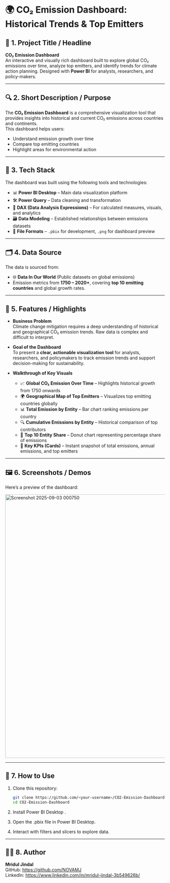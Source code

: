 # 🌍 CO₂ Emission Dashboard: Historical Trends & Top Emitters

## 📌 1. Project Title / Headline
**CO₂ Emission Dashboard**  
An interactive and visually rich dashboard built to explore global CO₂ emissions over time, analyze top emitters, and identify trends for climate action planning. Designed with **Power BI** for analysts, researchers, and policy-makers.

---

## 🔍 2. Short Description / Purpose
The **CO₂ Emission Dashboard** is a comprehensive visualization tool that provides insights into historical and current CO₂ emissions across countries and continents.  
This dashboard helps users:
- Understand emission growth over time
- Compare top emitting countries
- Highlight areas for environmental action

---

## 🧰 3. Tech Stack
The dashboard was built using the following tools and technologies:  
- 📊 **Power BI Desktop** – Main data visualization platform  
- 🛠 **Power Query** – Data cleaning and transformation  
- 🔢 **DAX (Data Analysis Expressions)** – For calculated measures, visuals, and analytics  
- 🗃 **Data Modeling** – Established relationships between emissions datasets  
- 📝 **File Formats** – `.pbix` for development, `.png` for dashboard preview  

---

## 🗂️ 4. Data Source
The data is sourced from:  
- 🌐 **Data In Our World** (Public datasets on global emissions)  
- Emission metrics from **1750 – 2020+**, covering **top 10 emitting countries** and global growth rates.  

---

## 🎯 5. Features / Highlights

- **Business Problem**  
  Climate change mitigation requires a deep understanding of historical and geographical CO₂ emission trends. Raw data is complex and difficult to interpret.  

- **Goal of the Dashboard**  
  To present a **clear, actionable visualization tool** for analysts, researchers, and policymakers to track emission trends and support decision-making for sustainability.  

- **Walkthrough of Key Visuals**
  - 📈 **Global CO₂ Emission Over Time** – Highlights historical growth from 1750 onwards  
  - 🌍 **Geographical Map of Top Emitters** – Visualizes top emitting countries globally  
  - 📊 **Total Emission by Entity** – Bar chart ranking emissions per country  
  - 🔍 **Cumulative Emissions by Entity** – Historical comparison of top contributors  
  - 🎯 **Top 10 Entity Share** – Donut chart representing percentage share of emissions  
  - 🧩 **Key KPIs (Cards)** – Instant snapshot of total emissions, annual emissions, and top emitters  

---

## 🖼️ 6. Screenshots / Demos
Here’s a preview of the dashboard:  

<img width="1501" height="831" alt="Screenshot 2025-09-03 000750" src="https://github.com/user-attachments/assets/f5417e69-b5de-48f4-b4c8-4069ca246eff" />

---

## 🚀 7. How to Use
1. Clone this repository:
   ```bash
   git clone https://github.com/<your-username>/CO2-Emission-Dashboard.git
   cd CO2-Emission-Dashboard

2. Install Power BI Desktop
.

3. Open the .pbix file in Power BI Desktop.

4. Interact with filters and slicers to explore data.

---

## 👩‍💻 8. Author

**Mridul Jindal**  
GitHub: https://github.com/NOVAMJ  
LinkedIn: https://www.linkedin.com/in/mridul-jindal-3b549626b/
